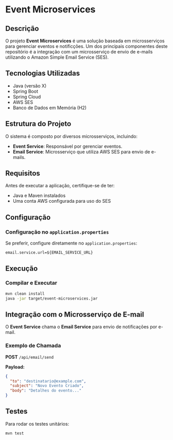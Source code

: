 # Event Microservices

## Descrição
O projeto **Event Microservices** é uma solução baseada em microsserviços para gerenciar eventos e notificções. Um dos principais componentes deste repositório é a integração com um microsserviço de envio de e-mails utilizando o Amazon Simple Email Service (SES).

## Tecnologias Utilizadas
- Java (versão X)
- Spring Boot
- Spring Cloud
- AWS SES
- Banco de Dados em Memória (H2)


## Estrutura do Projeto
O sistema é composto por diversos microsserviços, incluindo:
- **Event Service**: Responsável por gerenciar eventos.
- **Email Service**: Microsserviço que utiliza AWS SES para envio de e-mails.

## Requisitos
Antes de executar a aplicação, certifique-se de ter:
- Java e Maven instalados
- Uma conta AWS configurada para uso do SES


## Configuração
### Configuração no `application.properties`
Se preferir, configure diretamente no `application.properties`:

```properties
email.service.url=${EMAIL_SERVICE_URL}
```

## Execução

### Compilar e Executar

```bash
mvn clean install
java -jar target/event-microservices.jar
```

## Integração com o Microsserviço de E-mail
O **Event Service** chama o **Email Service** para envio de notificações por e-mail.

### Exemplo de Chamada
**POST** `/api/email/send`

**Payload:**
```json
{
  "to": "destinatario@example.com",
  "subject": "Novo Evento Criado",
  "body": "Detalhes do evento..."
}
```

## Testes
Para rodar os testes unitários:
```bash
mvn test
```

